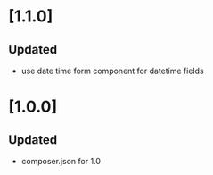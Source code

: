 # [1.1.0]
## Updated
- use date time form component for datetime fields

# [1.0.0]
## Updated
- composer.json for 1.0
